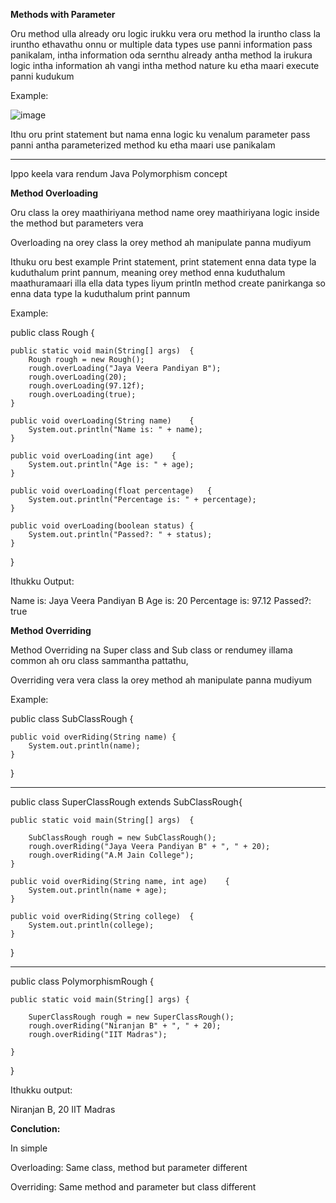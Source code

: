 **Methods with Parameter**

Oru method ulla already oru logic irukku vera oru method la iruntho class la iruntho ethavathu onnu or multiple data types use panni information pass panikalam, intha information oda sernthu already antha method la irukura logic intha information ah vangi intha method nature ku etha maari execute panni kudukum

Example:

![image](https://github.com/user-attachments/assets/a3b11c98-5935-492b-8167-bc159192f15b)

Ithu oru print statement but nama enna logic ku venalum parameter pass panni antha parameterized method ku etha maari use panikalam

***************************************************************

Ippo keela vara rendum Java Polymorphism concept

**Method Overloading**

Oru class la orey maathiriyana method name orey maathiriyana logic inside the method but parameters vera

Overloading na orey class la orey method ah manipulate panna mudiyum

Ithuku oru best example Print statement, print statement enna data type la kuduthalum print pannum, meaning orey method enna kuduthalum maathuramaari illa ella data types liyum println method create panirkanga so enna data type la kuduthalum print pannum

Example:

public class Rough {

	public static void main(String[] args)	{
		Rough rough = new Rough();
		rough.overLoading("Jaya Veera Pandiyan B");
		rough.overLoading(20);
		rough.overLoading(97.12f);
		rough.overLoading(true);
	}

	public void overLoading(String name)	{
		System.out.println("Name is: " + name);
	}
	
	public void overLoading(int age)	{
		System.out.println("Age is: " + age);
	}
	
	public void overLoading(float percentage)	{
		System.out.println("Percentage is: " + percentage);
	}
	
	public void overLoading(boolean status)	{
		System.out.println("Passed?: " + status);
	}

}

Ithukku Output:

Name is: Jaya Veera Pandiyan B
Age is: 20
Percentage is: 97.12
Passed?: true

**Method Overriding**

Method Overriding na Super class and Sub class or rendumey illama common ah oru class sammantha pattathu,

Overriding vera vera class la orey method ah manipulate panna mudiyum

Example:

public class SubClassRough {
	
	public void overRiding(String name)	{
		System.out.println(name);
	}

}

********************************

public class SuperClassRough extends SubClassRough{

	public static void main(String[] args)	{
		
		SubClassRough rough = new SubClassRough();
		rough.overRiding("Jaya Veera Pandiyan B" + ", " + 20);
		rough.overRiding("A.M Jain College");
	}
	
	public void overRiding(String name, int age)	{
		System.out.println(name + age);
	}
	
	public void overRiding(String college)	{
		System.out.println(college);
	}

}

********************************

public class PolymorphismRough {
	
	public static void main(String[] args) {
		
		SuperClassRough rough = new SuperClassRough();
		rough.overRiding("Niranjan B" + ", " + 20);
		rough.overRiding("IIT Madras");
		
	}

}

Ithukku output:

Niranjan B, 20
IIT Madras

**Conclution:**

In simple

Overloading: Same class, method but parameter different

Overriding: Same method and parameter but class different
